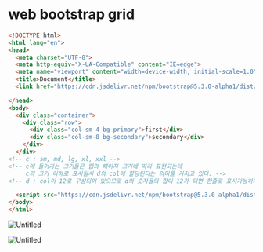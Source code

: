 # web bootstrap grid

```html
<!DOCTYPE html>
<html lang="en">
<head>
  <meta charset="UTF-8">
  <meta http-equiv="X-UA-Compatible" content="IE=edge">
  <meta name="viewport" content="width=device-width, initial-scale=1.0">
  <title>Document</title>
  <link href="https://cdn.jsdelivr.net/npm/bootstrap@5.3.0-alpha1/dist/css/bootstrap.min.css" rel="stylesheet" integrity="sha384-GLhlTQ8iRABdZLl6O3oVMWSktQOp6b7In1Zl3/Jr59b6EGGoI1aFkw7cmDA6j6gD" crossorigin="anonymous">

</head>
<body>
  <div class="container">
    <div class="row">
      <div class="col-sm-4 bg-primary">first</div>
      <div class="col-sm-8 bg-secondary">secondary</div>
    </div>
  </div>
<!-- c : sm, md, lg, xl, xxl -->
<!-- c에 들어가는 크기들은 웹의 페이지 크기에 따라 표현되는데
     c의 크기 이하로 표시될시 d의 col에 할당된다는 의미를 가지고 있다. -->
<!-- d : col이 12로 구성되어 있으므로 d의 숫자들의 합이 12가 되면 한줄로 표시가능하다. -->

  <script src="https://cdn.jsdelivr.net/npm/bootstrap@5.3.0-alpha1/dist/js/bootstrap.bundle.min.js" integrity="sha384-w76AqPfDkMBDXo30jS1Sgez6pr3x5MlQ1ZAGC+nuZB+EYdgRZgiwxhTBTkF7CXvN" crossorigin="anonymous"></script>
</body>
</html>
```

![Untitled](https://s3-us-west-2.amazonaws.com/secure.notion-static.com/8845f9aa-9b69-4c17-b648-14be2dba2f91/Untitled.png)

![Untitled](https://s3-us-west-2.amazonaws.com/secure.notion-static.com/daf5687d-310b-4ec6-a4fb-db3867f32bc6/Untitled.png)